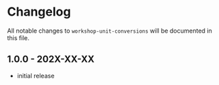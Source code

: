 # Changelog

All notable changes to `workshop-unit-conversions` will be documented in this file.

## 1.0.0 - 202X-XX-XX

- initial release
